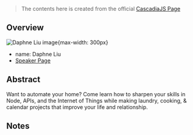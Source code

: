 > The contents here is created from the official [CascadiaJS Page](https://2022.cascadiajs.com/speakers/daphne-liu)

## Overview

![Daphne Liu image](https://create-4jr.begin.app/_static/2022/daphne-liu.jpg){max-width: 300px}
- name: Daphne Liu
- [Speaker Page](https://2022.cascadiajs.com/speakers/daphne-liu)

## Abstract

Want to automate your home? Come learn how to sharpen your skills in Node, APIs, and the Internet of Things while making laundry, cooking, & calendar projects that improve your life and relationship.

## Notes


<!-- KEEP this at the bottom to enable discussions for this page -->

<script src="https://giscus.app/client.js"
	data-repo="dendronhq/cascadia-js-2022"
	data-repo-id="R_kgDOH5vYkQ"
	data-category="Announcements"
	data-category-id="DIC_kwDOH5vYkc4CRHwm"
	data-mapping="pathname"
	data-strict="0"
	data-reactions-enabled="1"
	data-emit-metadata="0"
	data-input-position="top"
	data-theme="preferred_color_scheme"
	data-lang="en"
	data-loading="lazy"
	crossorigin="anonymous"
	async>
</script>
	
